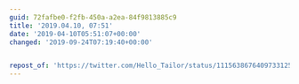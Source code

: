 ```yaml
---
guid: 72fafbe0-f2fb-450a-a2ea-84f9813885c9
title: '2019.04.10, 07:51'
date: '2019-04-10T05:51:07+00:00'
changed: '2019-09-24T07:19:40+00:00'


repost_of: 'https://twitter.com/Hello_Tailor/status/1115638676409733125?s=19'
---
```



